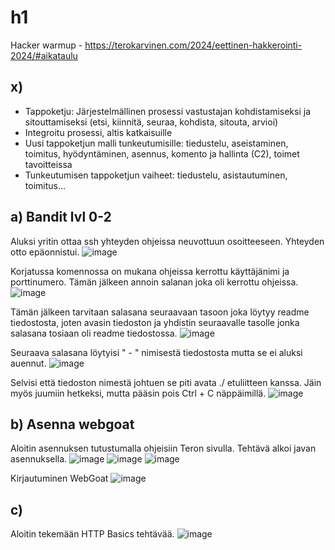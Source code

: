 # h1

Hacker warmup - https://terokarvinen.com/2024/eettinen-hakkerointi-2024/#aikataulu

## x)

- Tappoketju: Järjestelmällinen prosessi vastustajan kohdistamiseksi ja sitouttamiseksi (etsi, kiinnitä, seuraa, kohdista, sitouta, arvioi)
- Integroitu prosessi, altis katkaisuille
- Uusi tappoketjun malli tunkeutumisille: tiedustelu, aseistaminen, toimitus, hyödyntäminen, asennus, komento ja hallinta (C2), toimet tavoitteissa
- Tunkeutumisen tappoketjun vaiheet: tiedustelu, asistautuminen, toimitus...


## a) Bandit lvl 0-2

Aluksi yritin ottaa ssh yhteyden ohjeissa neuvottuun osoitteeseen. Yhteyden otto epäonnistui.
![image](https://github.com/Tiitus101/Tunkeutumistestaus/assets/130304789/51da7549-811a-4eb8-9dca-07259ff54de0)

Korjatussa komennossa on mukana ohjeissa kerrottu käyttäjänimi ja porttinumero. Tämän jälkeen annoin salanan joka oli kerrottu ohjeissa. 
![image](https://github.com/Tiitus101/Tunkeutumistestaus/assets/130304789/236b2da7-b9a2-4dc7-a055-45902605211d)


Tämän jälkeen tarvitaan salasana seuraavaan tasoon joka löytyy readme tiedostosta, joten avasin tiedoston ja yhdistin seuraavalle tasolle jonka salasana tosiaan oli readme tiedostossa.
![image](https://github.com/Tiitus101/Tunkeutumistestaus/assets/130304789/ebaa3d5c-5bd4-49b2-8545-e06fd997660c)


Seuraava salasana löytyisi " - " nimisestä tiedostosta mutta se ei aluksi auennut.
![image](https://github.com/Tiitus101/Tunkeutumistestaus/assets/130304789/d1f9f61d-aefa-4787-8f5d-7727a5c0c781)


Selvisi että tiedoston nimestä johtuen se piti avata ./ etuliitteen kanssa. Jäin myös juumiin hetkeksi, mutta pääsin pois Ctrl + C näppäimillä.
![image](https://github.com/Tiitus101/Tunkeutumistestaus/assets/130304789/ba7f6761-71b1-4448-b27c-22794d739763)


## b) Asenna webgoat

Aloitin asennuksen tutustumalla ohjeisiin Teron sivulla. Tehtävä alkoi javan asennuksella.
![image](https://github.com/Tiitus101/Tunkeutumistestaus/assets/130304789/34d0d377-6a2a-4ee8-bdb4-562203a7d884)
![image](https://github.com/Tiitus101/Tunkeutumistestaus/assets/130304789/f35e424e-5722-44ad-9036-27df7f19133f)
![image](https://github.com/Tiitus101/Tunkeutumistestaus/assets/130304789/f1440e6c-0f11-4911-8026-7757ac10cbf3)

Kirjautuminen WebGoat
![image](https://github.com/Tiitus101/Tunkeutumistestaus/assets/130304789/874478b4-301c-41bc-8d78-fdb4ad7e1a4e)


## c)

Aloitin tekemään HTTP Basics tehtävää.
![image](https://github.com/Tiitus101/Tunkeutumistestaus/assets/130304789/fdac6685-e3d0-47a2-a8c8-a0d2db1dfc53)



